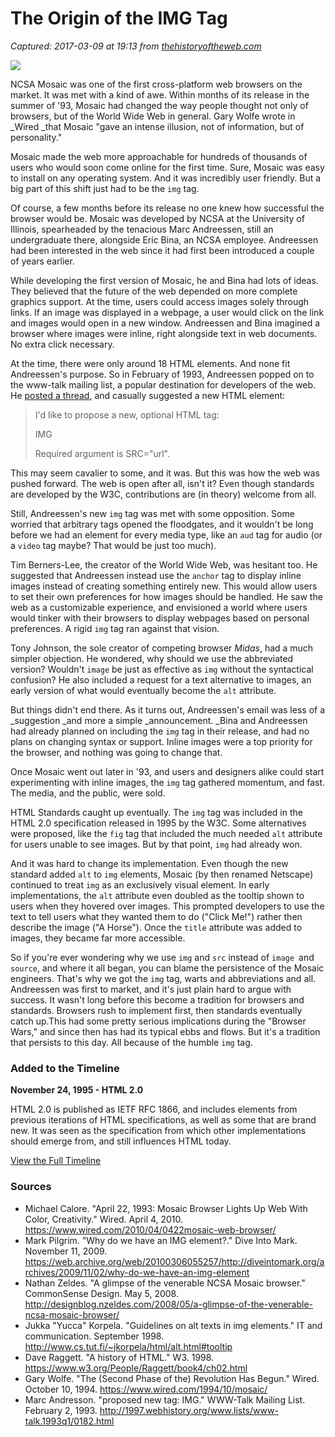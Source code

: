 # The Origin of the IMG Tag

_Captured: 2017-03-09 at 19:13 from [thehistoryoftheweb.com](http://thehistoryoftheweb.com/the-origin-of-the-img-tag/)_

![](http://thehistoryoftheweb.com/wp-content/uploads/1993/04/Mosaic-wmosaic-logo-smaller-800x693.jpg)

NCSA Mosaic was one of the first cross-platform web browsers on the market. It was met with a kind of awe. Within months of its release in the summer of '93, Mosaic had changed the way people thought not only of browsers, but of the World Wide Web in general. Gary Wolfe wrote in _Wired _that Mosaic "gave an intense illusion, not of information, but of personality."

Mosaic made the web more approachable for hundreds of thousands of users who would soon come online for the first time. Sure, Mosaic was easy to install on any operating system. And it was incredibly user friendly. But a big part of this shift just had to be the `img` tag.

Of course, a few months before its release no one knew how successful the browser would be. Mosaic was developed by NCSA at the University of Illinois, spearheaded by the tenacious Marc Andreessen, still an undergraduate there, alongside Eric Bina, an NCSA employee. Andreessen had been interested in the web since it had first been introduced a couple of years earlier.

While developing the first version of Mosaic, he and Bina had lots of ideas. They believed that the future of the web depended on more complete graphics support. At the time, users could access images solely through links. If an image was displayed in a webpage, a user would click on the link and images would open in a new window. Andreessen and Bina imagined a browser where images were inline, right alongside text in web documents. No extra click necessary.

At the time, there were only around 18 HTML elements. And none fit Andreessen's purpose. So in February of 1993, Andreessen popped on to the www-talk mailing list, a popular destination for developers of the web. He [posted a thread](http://1997.webhistory.org/www.lists/www-talk.1993q1/0182.html), and casually suggested a new HTML element:

> I'd like to propose a new, optional HTML tag:
> 
> IMG
> 
> Required argument is SRC="url".

This may seem cavalier to some, and it was. But this was how the web was pushed forward. The web is open after all, isn't it? Even though standards are developed by the W3C, contributions are (in theory) welcome from all.

Still, Andreessen's new `img` tag was met with some opposition. Some worried that arbitrary tags opened the floodgates, and it wouldn't be long before we had an element for every media type, like an `aud` tag for audio (or a `video` tag maybe? That would be just too much).

Tim Berners-Lee, the creator of the World Wide Web, was hesitant too. He suggested that Andreessen instead use the `anchor` tag to display inline images instead of creating something entirely new. This would allow users to set their own preferences for how images should be handled. He saw the web as a customizable experience, and envisioned a world where users would tinker with their browsers to display webpages based on personal preferences. A rigid `img` tag ran against that vision.

Tony Johnson, the sole creator of competing browser _Midas_, had a much simpler objection. He wondered, why should we use the abbreviated version? Wouldn't `image` be just as effective as `img` without the syntactical confusion? He also included a request for a text alternative to images, an early version of what would eventually become the `alt` attribute.

But things didn't end there. As it turns out, Andreessen's email was less of a _suggestion _and more a simple _announcement. _Bina and Andreessen had already planned on including the `img` tag in their release, and had no plans on changing syntax or support. Inline images were a top priority for the browser, and nothing was going to change that.

Once Mosaic went out later in '93, and users and designers alike could start experimenting with inline images, the `img` tag gathered momentum, and fast. The media, and the public, were sold.

HTML Standards caught up eventually. The `img` tag was included in the HTML 2.0 specification released in 1995 by the W3C. Some alternatives were proposed, like the `fig` tag that included the much needed `alt` attribute for users unable to see images. But by that point, `img` had already won.

And it was hard to change its implementation. Even though the new standard added `alt` to `img` elements, Mosaic (by then renamed Netscape) continued to treat `img` as an exclusively visual element. In early implementations, the `alt` attribute even doubled as the tooltip shown to users when they hovered over images. This prompted developers to use the text to tell users what they wanted them to do ("Click Me!") rather then describe the image ("A Horse"). Once the `title` attribute was added to images, they became far more accessible.

So if you're ever wondering why we use `img` and `src` instead of `image `and `source`, and where it all began, you can blame the persistence of the Mosaic engineers. That's why we got the `img` tag, warts and abbreviations and all. Andreessen was first to market, and it's just plain hard to argue with success. It wasn't long before this become a tradition for browsers and standards. Browsers rush to implement first, then standards eventually catch up.This had some pretty serious implications during the "Browser Wars," and since then has had its typical ebbs and flows. But it's a tradition that persists to this day. All because of the humble `img` tag.

### Added to the Timeline

**November 24, 1995 - HTML 2.0**

HTML 2.0 is published as IETF RFC 1866, and includes elements from previous iterations of HTML specifications, as well as some that are brand new. It was seen as the specification from which other implementations should emerge from, and still influences HTML today.

[View the Full Timeline](http://thehistoryoftheweb.com/timeline/)

### Sources

  * Michael Calore. "April 22, 1993: Mosaic Browser Lights Up Web With Color, Creativity." Wired. April 4, 2010. <https://www.wired.com/2010/04/0422mosaic-web-browser/>
  * Mark Pilgrim. "Why do we have an IMG element?." Dive Into Mark. November 11, 2009. <https://web.archive.org/web/20100306055257/http://diveintomark.org/archives/2009/11/02/why-do-we-have-an-img-element>
  * Nathan Zeldes. "A glimpse of the venerable NCSA Mosaic browser." CommonSense Design. May 5, 2008. <http://designblog.nzeldes.com/2008/05/a-glimpse-of-the-venerable-ncsa-mosaic-browser/>
  * Jukka "Yucca" Korpela. "Guidelines on alt texts in img elements." IT and communication. September 1998. <http://www.cs.tut.fi/~jkorpela/html/alt.html#tooltip>
  * Dave Raggett. "A history of HTML." W3. 1998. <https://www.w3.org/People/Raggett/book4/ch02.html>
  * Gary Wolfe. "The (Second Phase of the) Revolution Has Begun." Wired. October 10, 1994. <https://www.wired.com/1994/10/mosaic/>
  * Marc Andresson. "proposed new tag: IMG." WWW-Talk Mailing List. February 2, 1993. <http://1997.webhistory.org/www.lists/www-talk.1993q1/0182.html>
